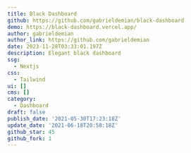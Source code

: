 ```yaml
---
title: Black Dashboard
github: https://github.com/gabrieldemian/black-dashboard
demo: https://black-dashboard.vercel.app/
author: gabrieldemian
author_link: https://github.com/gabrieldemian
date: 2023-11-28T03:33:01.197Z
description: Elegant black dashboard
ssg:
  - Nextjs
css:
  - Tailwind
ui: []
cms: []
category:
  - Dashboard
draft: false
publish_date: '2021-05-30T17:23:18Z'
update_date: '2021-06-18T20:58:18Z'
github_star: 45
github_fork: 1
---
```

